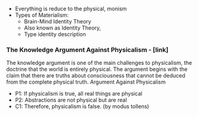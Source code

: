 - Everything is reduce to the physical, monism
- Types of Materialism:
    - Brain-Mind Identity Theory
    - Also known as Identity Theory,
    - Type identity description
### The Knowledge Argument Against Physicalism - [link]
The knowledge argument is one of the main challenges to physicalism, the doctrine that the world is entirely physical. The argument begins with the claim that there are truths about consciousness that cannot be deduced from the complete physical truth.
Argument Against Physicalism
- P1: If physicalism is true, all real things are physical
- P2: Abstractions are not physical but are real
- C1: Therefore, physicalism is false. (by modus tollens)